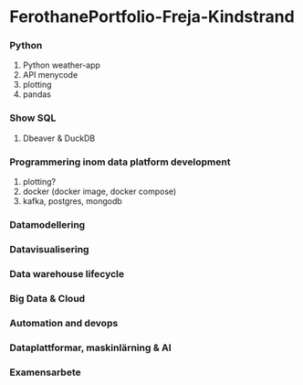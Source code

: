 # FerothanePortfolio-Freja-Kindstrand

### Python
1. Python weather-app
2. API menycode
3. plotting
4. pandas

### Show SQL
1. Dbeaver & DuckDB

### Programmering inom data platform development
1. plotting?
2. docker (docker image, docker compose)
3. kafka, postgres, mongodb

### Datamodellering

### Datavisualisering

### Data warehouse lifecycle 

### Big Data & Cloud

### Automation and devops

### Dataplattformar, maskinlärning & AI

### Examensarbete 


